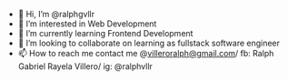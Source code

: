 - 👋 Hi, I’m @ralphgvllr
- 👀 I’m interested in Web Development
- 🌱 I’m currently learning Frontend Development
- 💞️ I’m looking to collaborate on learning as fullstack software engineer
- 📫 How to reach me contact me @villeroralph@gmail.com/ fb: Ralph Gabriel Rayela Villero/ ig: @ralphvllr

<!---
ralphgvllr/ralphgvllr is a ✨ special ✨ repository because its `README.md` (this file) appears on your GitHub profile.
You can click the Preview link to take a look at your changes.
--->
